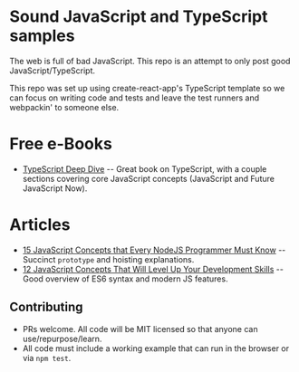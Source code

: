 # Sound JavaScript and TypeScript samples

The web is full of bad JavaScript. This repo is an attempt to only post good JavaScript/TypeScript.

This repo was set up using create-react-app's TypeScript template so we can focus on writing code and tests and leave the test runners and webpackin' to someone else.

# Free e-Books
- [TypeScript Deep Dive](https://basarat.gitbook.io/typescript/) -- Great book on TypeScript, with a couple sections covering core JavaScript concepts (JavaScript and Future JavaScript Now).

# Articles

- [15 JavaScript Concepts that Every NodeJS Programmer Must Know](https://medium.com/@madasamy/15-javascript-concepts-that-every-nodejs-programmer-must-to-know-6894f5157cb7) -- Succinct `prototype` and hoisting explanations.
- [12 JavaScript Concepts That Will Level Up Your Development Skills](https://hackernoon.com/12-javascript-concepts-that-will-level-up-your-development-skills-b37d16ad7104) -- Good overview of ES6 syntax and modern JS features.

## Contributing

- PRs welcome. All code will be MIT licensed so that anyone can use/repurpose/learn.
- All code must include a working example that can run in the browser or via `npm test`.
